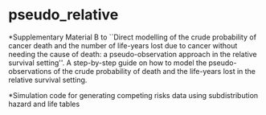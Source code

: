 # pseudo_relative


*Supplementary Material B to ``Direct modelling of the crude probability of cancer death and the number of life-years lost due to cancer without needing the cause of death: a pseudo-observation approach in the relative survival setting''.
A step-by-step guide on how to model the pseudo-observations of the crude probability of death and the life-years lost in the relative survival setting. 

*Simulation code for generating competing risks data using subdistribution hazard and life tables


